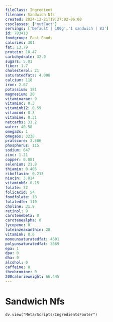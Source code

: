 ```yaml
---
fileClass: Ingredient
filename: Sandwich Nfs
created: 2024-12-21T19:27:02-06:00
cssclasses: ['nutFact']
servings: ['Default | 100g','1 sandwich | 83']
id: 783413
foodgroup: Fast Foods
calories: 301
fat: 13.79
protein: 10.47
carbohydrate: 32.9
sugars: 5.01
fiber: 1.7
cholesterol: 21
saturatedfats: 4.008
calcium: 118
iron: 2.67
potassium: 181
magnesium: 20
vitaminarae: 9
vitaminc: 0.3
vitaminb12: 0.59
vitamind: 0.3
vitamine: 0.31
netcarbs: 31.2
water: 40.58
omega3s: 1
omega6s: 3238
pralscore: 3.506
phosphorus: 115
sodium: 647
zinc: 1.21
copper: 0.081
selenium: 21.8
thiamin: 0.405
riboflavin: 0.213
niacin: 3.814
vitaminb6: 0.15
folate: 72
folicacid: 54
foodfolate: 18
folatedfe: 110
choline: 31.9
retinol: 9
carotenebeta: 0
carotenealpha: 0
lycopene: 0
luteinzeaxanthin: 28
vitamink: 8.6
monounsaturatedfat: 4601
polyunsaturatedfat: 3669
epa: 1
dpa: 0
dha: 0
alcohol: 0
caffeine: 0
theobromine: 0
200calorieweight: 66.445
---
```


# Sandwich Nfs

```dataviewjs
dv.view("Meta/Scripts/IngredientsFooter")
```